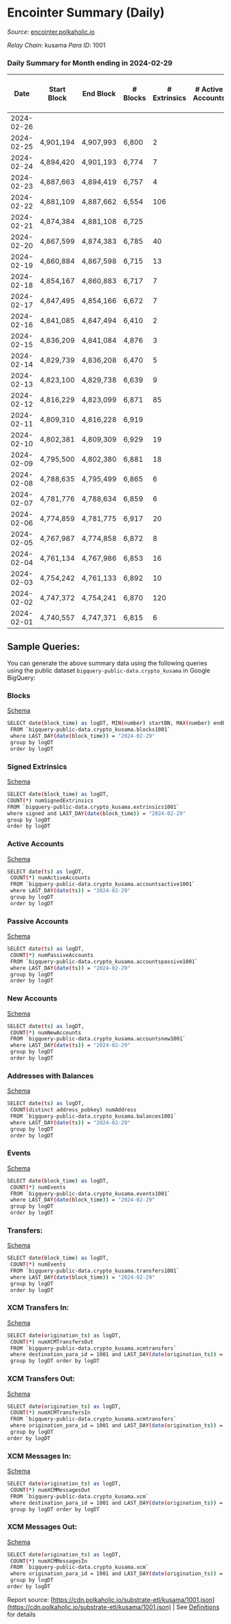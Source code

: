 # Encointer Summary (Daily)

_Source_: [encointer.polkaholic.io](https://encointer.polkaholic.io)

*Relay Chain*: kusama
*Para ID*: 1001



### Daily Summary for Month ending in 2024-02-29


| Date    | Start Block | End Block | # Blocks | # Extrinsics | # Active Accounts | # Passive Accounts | # New Accounts | # Addresses | # Events  | # Transfers ($USD) | # XCM Transfers In ($USD) | # XCM Transfers Out ($USD) | # XCM In | # XCM Out | Issues |
|---------|-------------|-----------|----------|--------------|-------------------|--------------------|----------------|-------------|-----------|--------------------|---------------------------|----------------------------|----------|-----------|--------|
| 2024-02-26 |  |  |  |  |  |  |  |  |  |   |   |   |  |  |  |
| 2024-02-25 | 4,901,194 | 4,907,993 | 6,800 | 2 |  |  |  | 78 | 13,606 |   |   |   |  |  |  |
| 2024-02-24 | 4,894,420 | 4,901,193 | 6,774 | 7 |  |  |  | 78 | 13,573 |   |   |   |  |  |  |
| 2024-02-23 | 4,887,663 | 4,894,419 | 6,757 | 4 |  |  |  | 78 | 13,524 |   |   |   |  |  |  |
| 2024-02-22 | 4,881,109 | 4,887,662 | 6,554 | 106 |  |  |  | 78 | 13,413 |   |   |   |  |  |  |
| 2024-02-21 | 4,874,384 | 4,881,108 | 6,725 |  |  |  |  | 78 | 13,454 |   |   |   |  |  |  |
| 2024-02-20 | 4,867,599 | 4,874,383 | 6,785 | 40 |  |  |  | 78 | 13,718 | 6  |   |   |  |  |  |
| 2024-02-19 | 4,860,884 | 4,867,598 | 6,715 | 13 |  |  |  | 78 | 13,468 |   |   |   |  |  |  |
| 2024-02-18 | 4,854,167 | 4,860,883 | 6,717 | 7 |  |  |  | 78 | 13,455 |   |   |   |  |  |  |
| 2024-02-17 | 4,847,495 | 4,854,166 | 6,672 | 7 |  |  |  | 78 | 13,372 |   |   |   |  |  |  |
| 2024-02-16 | 4,841,085 | 4,847,494 | 6,410 | 2 |  |  |  | 78 | 12,826 |   |   |   |  |  |  |
| 2024-02-15 | 4,836,209 | 4,841,084 | 4,876 | 3 |  |  |  | 78 | 9,764 |   |   |   |  |  |  |
| 2024-02-14 | 4,829,739 | 4,836,208 | 6,470 | 5 |  |  |  | 78 | 12,970 |   |   |   |  |  |  |
| 2024-02-13 | 4,823,100 | 4,829,738 | 6,639 | 9 |  |  |  | 78 | 13,306 |   |   |   |  |  |  |
| 2024-02-12 | 4,816,229 | 4,823,099 | 6,871 | 85 |  |  |  | 78 | 13,977 |   |   |   |  |  |  |
| 2024-02-11 | 4,809,310 | 4,816,228 | 6,919 |  |  |  |  | 78 | 13,842 |   |   |   |  |  |  |
| 2024-02-10 | 4,802,381 | 4,809,309 | 6,929 | 19 |  |  |  | 78 | 13,920 |   |   |   |  |  |  |
| 2024-02-09 | 4,795,500 | 4,802,380 | 6,881 | 18 |  |  |  | 78 | 13,822 |   |   |   |  |  |  |
| 2024-02-08 | 4,788,635 | 4,795,499 | 6,865 | 6 |  |  |  | 78 | 13,749 |   |   |   |  |  |  |
| 2024-02-07 | 4,781,776 | 4,788,634 | 6,859 | 6 |  |  |  | 78 | 13,738 |   |   |   |  |  |  |
| 2024-02-06 | 4,774,859 | 4,781,775 | 6,917 | 20 |  |  |  | 78 | 13,900 |   |   |   |  |  |  |
| 2024-02-05 | 4,767,987 | 4,774,858 | 6,872 | 8 |  |  |  | 78 | 13,768 |   |   |   |  |  |  |
| 2024-02-04 | 4,761,134 | 4,767,986 | 6,853 | 16 |  |  |  | 78 | 13,763 |   |   |   |  |  |  |
| 2024-02-03 | 4,754,242 | 4,761,133 | 6,892 | 10 |  |  |  | 78 | 13,826 |   |   |   |  |  |  |
| 2024-02-02 | 4,747,372 | 4,754,241 | 6,870 | 120 |  |  |  | 78 | 14,078 |   |   |   |  |  |  |
| 2024-02-01 | 4,740,557 | 4,747,371 | 6,815 | 6 |  |  |  | 78 | 13,652 |   |   |   |  |  |  |

## Sample Queries:
You can generate the above summary data using the following queries using the public dataset `bigquery-public-data.crypto_kusama` in Google BigQuery:


### Blocks 

[Schema](https://github.com/colorfulnotion/substrate-etl/blob/main/schema/blocks.json)

```bash
SELECT date(block_time) as logDT, MIN(number) startBN, MAX(number) endBN, COUNT(*) numBlocks 
 FROM `bigquery-public-data.crypto_kusama.blocks1001`  
 where LAST_DAY(date(block_time)) = "2024-02-29" 
 group by logDT 
 order by logDT
```

### Signed Extrinsics 

[Schema](https://github.com/colorfulnotion/substrate-etl/blob/main/schema/extrinsics.json)

```bash
SELECT date(block_time) as logDT, 
COUNT(*) numSignedExtrinsics 
FROM `bigquery-public-data.crypto_kusama.extrinsics1001`  
where signed and LAST_DAY(date(block_time)) = "2024-02-29" 
group by logDT 
order by logDT
```

### Active Accounts 

[Schema](https://github.com/colorfulnotion/substrate-etl/blob/main/schema/accountsactive.json)

```bash
SELECT date(ts) as logDT, 
 COUNT(*) numActiveAccounts 
 FROM `bigquery-public-data.crypto_kusama.accountsactive1001` 
 where LAST_DAY(date(ts)) = "2024-02-29" 
 group by logDT 
 order by logDT
```

### Passive Accounts 

[Schema](https://github.com/colorfulnotion/substrate-etl/blob/main/schema/accountspassive.json)

```bash
SELECT date(ts) as logDT, 
 COUNT(*) numPassiveAccounts 
 FROM `bigquery-public-data.crypto_kusama.accountspassive1001` 
 where LAST_DAY(date(ts)) = "2024-02-29" 
 group by logDT 
 order by logDT
```

### New Accounts 

[Schema](https://github.com/colorfulnotion/substrate-etl/blob/main/schema/accountsnew.json)

```bash
SELECT date(ts) as logDT, 
 COUNT(*) numNewAccounts 
 FROM `bigquery-public-data.crypto_kusama.accountsnew1001` 
 where LAST_DAY(date(ts)) = "2024-02-29" 
 group by logDT
 order by logDT
```

### Addresses with Balances 

[Schema](https://github.com/colorfulnotion/substrate-etl/blob/main/schema/balances.json)

```bash
SELECT date(ts) as logDT,
 COUNT(distinct address_pubkey) numAddress 
 FROM `bigquery-public-data.crypto_kusama.balances1001` 
 where LAST_DAY(date(ts)) = "2024-02-29" 
 group by logDT 
 order by logDT
```

### Events 

[Schema](https://github.com/colorfulnotion/substrate-etl/blob/main/schema/events.json)

```bash
SELECT date(block_time) as logDT, 
 COUNT(*) numEvents 
 FROM `bigquery-public-data.crypto_kusama.events1001` 
 where LAST_DAY(date(block_time)) = "2024-02-29" 
 group by logDT 
 order by logDT
```

### Transfers:

[Schema](https://github.com/colorfulnotion/substrate-etl/blob/main/schema/transfers.json)

```bash
SELECT date(block_time) as logDT, 
 COUNT(*) numEvents 
 FROM `bigquery-public-data.crypto_kusama.transfers1001` 
 where LAST_DAY(date(block_time)) = "2024-02-29" 
 group by logDT 
 order by logDT
```

### XCM Transfers In: 

[Schema](https://github.com/colorfulnotion/substrate-etl/blob/main/schema/xcmtransfers.json)

```bash
SELECT date(origination_ts) as logDT, 
 COUNT(*) numXCMTransfersOut 
 FROM `bigquery-public-data.crypto_kusama.xcmtransfers` 
 where destination_para_id = 1001 and LAST_DAY(date(origination_ts)) = "2024-02-29" 
 group by logDT order by logDT
```

### XCM Transfers Out: 

[Schema](https://github.com/colorfulnotion/substrate-etl/blob/main/schema/xcmtransfers.json)

```bash
SELECT date(origination_ts) as logDT, 
 COUNT(*) numXCMTransfersIn 
 FROM `bigquery-public-data.crypto_kusama.xcmtransfers` 
 where origination_para_id = 1001 and LAST_DAY(date(origination_ts)) = "2024-02-29" 
 group by logDT 
order by logDT
```

### XCM Messages In: 

[Schema](https://github.com/colorfulnotion/substrate-etl/blob/main/schema/xcm.json)

```bash
SELECT date(origination_ts) as logDT, 
 COUNT(*) numXCMMessagesOut 
 FROM `bigquery-public-data.crypto_kusama.xcm` 
 where destination_para_id = 1001 and LAST_DAY(date(origination_ts)) = "2024-02-29" 
 group by logDT order by logDT
```

### XCM Messages Out: 

[Schema](https://github.com/colorfulnotion/substrate-etl/blob/main/schema/xcm.json)

```bash
SELECT date(origination_ts) as logDT, 
 COUNT(*) numXCMMessagesIn 
 FROM `bigquery-public-data.crypto_kusama.xcm` 
 where origination_para_id = 1001 and LAST_DAY(date(origination_ts)) = "2024-02-29" 
 group by logDT 
order by logDT
```


Report source: [https://cdn.polkaholic.io/substrate-etl/kusama/1001.json](https://cdn.polkaholic.io/substrate-etl/kusama/1001.json) | See [Definitions](/DEFINITIONS.md) for details
